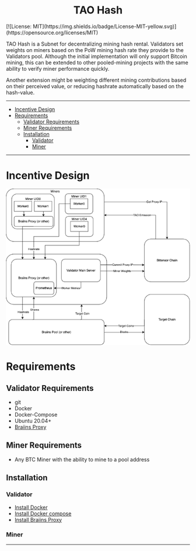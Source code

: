 <div align="center">

# **TAO Hash** <!-- omit in toc -->
</div>
[![License: MIT](https://img.shields.io/badge/License-MIT-yellow.svg)](https://opensource.org/licenses/MIT) 

TAO Hash is a Subnet for decentralizing mining hash rental. Validators set weights on miners based on the PoW mining hash rate they provide to the Validators pool. Although the initial implementation will only support Bitcoin mining, this can be extended to other pooled-mining projects with the same ability to verify miner performance quickly.

Another extension might be weighting different mining contributions based on their perceived value, or reducing hashrate automatically based on the hash-value.

---
- [Incentive Design](#incentive-design)
- [Requirements](#requirements)
  - [Validator Requirements](#validator-requirements)
  - [Miner Requirements](#miner-requirements)
  - [Installation](#installation)
    - [Validator](#validator)
    - [Miner](#miner)
---

# Incentive Design
![Hash Tensor Diagram](docs/incentive-design.png)
# Requirements

<!-- TODO -->

## Validator Requirements
- git
- Docker
- Docker-Compose
- Ubuntu 20.04+
- [Braiins Proxy](https://github.com/braiins/farm-proxy?tab=readme-ov-file#quick-start) 

## Miner Requirements
- Any BTC Miner with the ability to mine to a pool address

## Installation
### Validator
- [Install Docker](https://docs.docker.com/engine/install/ubuntu/)
- [Install Docker compose](https://docs.docker.com/compose/install/)
- [Install Braiins Proxy](https://github.com/braiins/farm-proxy?tab=readme-ov-file#quick-start)

### Miner
<!-- TODO -->
---


